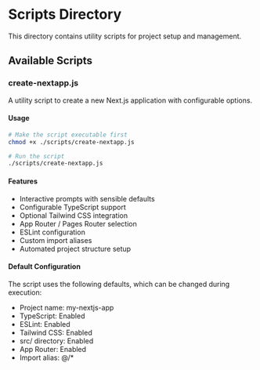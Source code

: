 # Scripts Directory

This directory contains utility scripts for project setup and management.

## Available Scripts

### create-nextapp.js

A utility script to create a new Next.js application with configurable options.

#### Usage

```bash
# Make the script executable first
chmod +x ./scripts/create-nextapp.js

# Run the script
./scripts/create-nextapp.js
```

#### Features

* Interactive prompts with sensible defaults
* Configurable TypeScript support
* Optional Tailwind CSS integration
* App Router / Pages Router selection
* ESLint configuration
* Custom import aliases
* Automated project structure setup

#### Default Configuration

The script uses the following defaults, which can be changed during execution:

* Project name: my-nextjs-app
* TypeScript: Enabled
* ESLint: Enabled
* Tailwind CSS: Enabled
* src/ directory: Enabled
* App Router: Enabled
* Import alias: @/*

